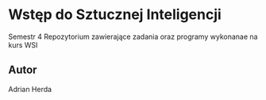 # Wstęp do Sztucznej Inteligencji
Semestr 4
Repozytorium zawierające zadania oraz programy wykonanae na kurs WSI

## Autor
Adrian Herda
